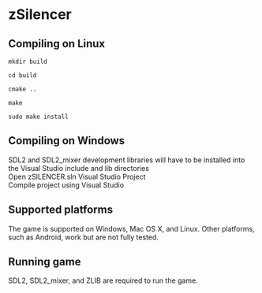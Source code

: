 zSilencer
=========

Compiling on Linux
------------------
`mkdir build`

`cd build`

`cmake ..`

`make`

`sudo make install`

Compiling on Windows
--------------------
SDL2 and SDL2_mixer development libraries will have to be installed into the Visual Studio include and lib directories  
Open zSILENCER.sln Visual Studio Project  
Compile project using Visual Studio  

Supported platforms
-------------------
The game is supported on Windows, Mac OS X, and Linux.  Other platforms, such as Android, work but are not fully tested.

Running game
------------
SDL2, SDL2_mixer, and ZLIB are required to run the game.

